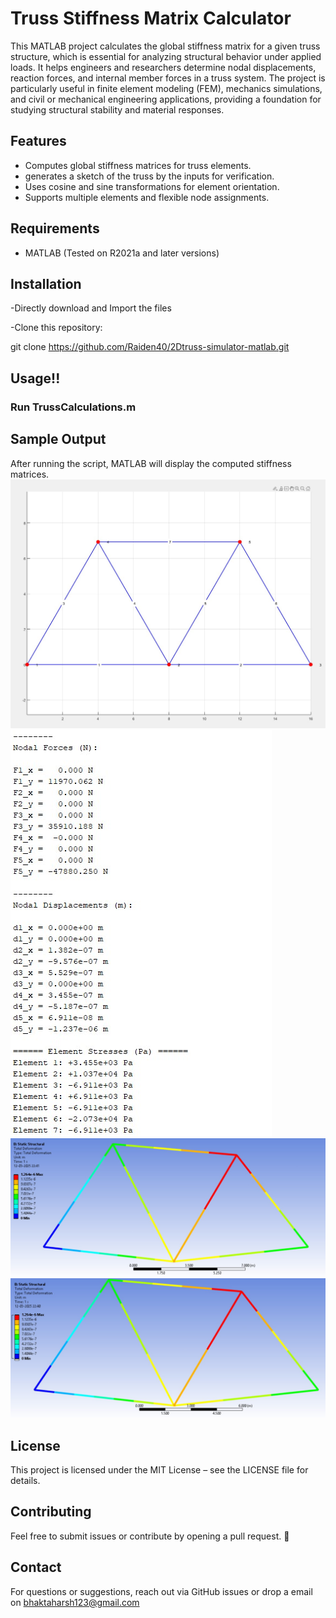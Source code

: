 # Truss Stiffness Matrix Calculator
This MATLAB project calculates the global stiffness matrix for a given truss structure, which is essential for analyzing structural behavior under applied loads. It helps engineers and researchers determine nodal displacements, reaction forces, and internal member forces in a truss system. The project is particularly useful in finite element modeling (FEM), mechanics simulations, and civil or mechanical engineering applications, providing a foundation for studying structural stability and material responses.


## Features

- Computes global stiffness matrices for truss elements.
- generates a sketch of the truss by the inputs for verification.
- Uses cosine and sine transformations for element orientation.
- Supports multiple elements and flexible node assignments.

## Requirements

- MATLAB (Tested on R2021a and later versions)

## Installation
-Directly download and Import the files

-Clone this repository:

git clone https://github.com/Raiden40/2Dtruss-simulator-matlab.git

## Usage!!

### Run TrussCalculations.m


## Sample Output
After running the script, MATLAB will display the computed stiffness matrices.
![OUTPUT](https://github.com/Raiden40/2Dtruss-simulator-matlab/blob/main/Photos/Truss%20Generated%20from%20Matlab.jpg)
![OUTPUT](https://github.com/Raiden40/2Dtruss-simulator-matlab/blob/main/Photos/Sample%20Calculations.jpg)
![OUTPUT](https://github.com/Raiden40/2Dtruss-simulator-matlab/blob/main/Photos/Ansys%20Deformation.jpg)
![OUTPUT](https://github.com/Raiden40/2Dtruss-simulator-matlab/blob/main/Photos/Ansys%20force%20calculation.jpg)


## License
This project is licensed under the MIT License – see the LICENSE file for details.

## Contributing
Feel free to submit issues or contribute by opening a pull request. 🚀

## Contact

For questions or suggestions, reach out via GitHub issues or drop a email on bhaktaharsh123@gmail.com

